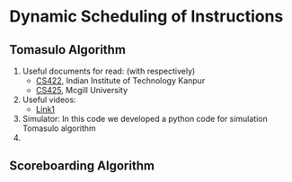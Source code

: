 # Dynamic Scheduling of Instructions


## Tomasulo Algorithm
1. Useful documents for read: (with respectively)
   - [CS422](https://www.cse.iitk.ac.in/users/biswap/CS422/L12-Tomasulo.pdf), Indian Institute of Technology Kanpur
   - [CS425](https://www.info425.ece.mcgill.ca/tutorials/T06-Tomasulo.pdf), Mcgill University
2. Useful videos:
   - [Link1]()
3. Simulator:
   In this code we developed a python code for simulation Tomasulo algorithm
5. 


## Scoreboarding Algorithm
